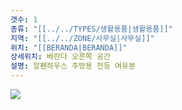 ```yaml
---
갯수: 1
종류: "[[../../TYPES/생활용품|생활용품]]"
지역: "[[../../ZONE/사무실|사무실]]"
위치: "[[BERANDA|BERANDA]]"
상세위치: 베란다 오른쪽 공간
설명: 알펜하우스 주방용 전등 여유분
---
```

![](http://192.168.50.22/devices/240427_IMG_0270.jpg)
